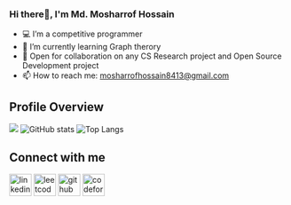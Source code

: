 
<!--
**Mosharrof8413/Mosharrof8413** is a ✨ _special_ ✨ repository because its `README.md` (this file) appears on your GitHub profile.

Here are some ideas to get you started:

- 🔭 I’m currently working on ...
- 🌱 I’m currently learning ...
- 👯 I’m looking to collaborate on ...
- 🤔 I’m looking for help with ...
- 💬 Ask me about ...
- 📫 How to reach me: ...
- 😄 Pronouns: ...
- ⚡ Fun fact: ...
-->
### Hi there👋, I'm Md. Mosharrof Hossain

- 💻 I’m a competitive programmer
- 🌱 I’m currently learning Graph therory
- 👯 Open for collaboration on any CS Research project and Open Source Development project
- 📫 How to reach me: mosharrofhossain8413@gmail.com

## Profile Overview
![](https://komarev.com/ghpvc/?username=Mosharrof8413)
![GitHub stats](https://github-readme-stats.vercel.app/api?username=Mosharrof8413&show_icons=true&theme=tokyonight&count_private=true)
![Top Langs](https://github-readme-stats.vercel.app/api/top-langs/?username=Mosharrof8413&layout=compact&langs_count=10)
## Connect with me
[<img src='https://cdn.jsdelivr.net/npm/simple-icons@3.0.1/icons/linkedin.svg' alt='linkedin' height='40'>](https://www.linkedin.com/in/mosharrof8413/)  [<img src='https://cdn.jsdelivr.net/npm/simple-icons@3.0.1/icons/leetcode.svg' alt='leetcode' height='40'>](https://leetcode.com/mosharrof8413/) [<img src='https://cdn.jsdelivr.net/npm/simple-icons@3.0.1/icons/github.svg' alt='github' height='40'>](https://github.com/Mosharrof8413) [<img src='https://cdn.jsdelivr.net/npm/simple-icons@3.0.1/icons/codeforces.svg' alt='codeforces' height='40'>](https://codeforces.com/profile/Mosharrof13)
  
